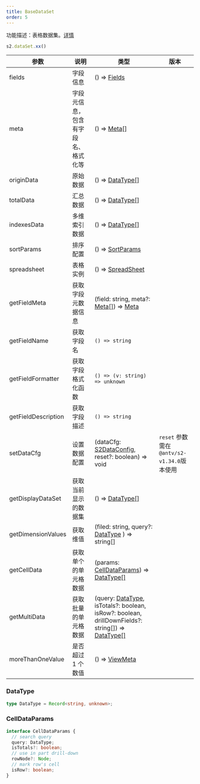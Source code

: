 ```yaml
---
title: BaseDataSet
order: 5
---
```


功能描述：表格数据集。[详情](https://github.com/antvis/S2/blob/master/packages/s2-core/src/data-set/pivot-data-set.ts)

```ts
s2.dataSet.xx()
```

| 参数                | 说明                               | 类型                                                         | 版本                                        |
| ------------------- | ---------------------------------- | ------------------------------------------------------------ | ------------------------------------------- |
| fields              | 字段信息                           | () => [Fields](/zh/docs/api/general/S2DataConfig#fields)     |                                             |
| meta                | 字段元信息，包含有字段名、格式化等 | () => [Meta[]](/zh/docs/api/general/S2DataConfig#meta)       |                                             |
| originData          | 原始数据                           | () => [DataType[]](#datatype)                                |                                             |
| totalData           | 汇总数据                           | () => [DataType[]](#datatype)                                |                                             |
| indexesData         | 多维索引数据                       | () => [DataType[]](#datatype)                                |                                             |
| sortParams          | 排序配置                           | () => [SortParams](/zh/docs/api/general/S2DataConfig#sortparams) |                                             |
| spreadsheet         | 表格实例                           | () => [SpreadSheet](/zh/docs/api/basic-class/spreadsheet)    |                                             |
| getFieldMeta        | 获取字段元数据信息                 | (field: string, meta?: [Meta[]](/zh/docs/api/general/S2DataConfig#meta)) => [Meta](/zh/docs/api/general/S2DataConfig#meta) |                                             |
| getFieldName        | 获取字段名                         | `() => string`                                               |                                             |
| getFieldFormatter   | 获取字段格式化函数                 | `() => (v: string) => unknown`                               |                                             |
| getFieldDescription | 获取字段描述                       | `() => string`                                               |                                             |
| setDataCfg          | 设置数据配置                       | (dataCfg: [S2DataConfig](/zh/docs/api/general/S2DataConfig), reset?: boolean) => void | `reset` 参数需在 `@antv/s2-v1.34.0`版本使用 |
| getDisplayDataSet   | 获取当前显示的数据集               | () => [DataType[]](#datatype)                                |                                             |
| getDimensionValues  | 获取维值                           | (filed: string, query?: [DataType](#datatype) ) => string[]  |                                             |
| getCellData         | 获取单个的单元格数据               | (params: [CellDataParams](#celldataparams)) => [DataType[]](#datatype) |                                             |
| getMultiData        | 获取批量的单元格数据               | (query: [DataType](#datatype), isTotals?: boolean, isRow?: boolean, drillDownFields?: string[]) => [DataType[]](#datatype) |                                             |
| moreThanOneValue    | 是否超过 1 个数值                  | () => [ViewMeta](#viewmeta)                                  |                                             |

### DataType

```ts
type DataType = Record<string, unknown>;
```

### CellDataParams

```ts
interface CellDataParams {
  // search query
  query: DataType;
  isTotals?: boolean;
  // use in part drill-down
  rowNode?: Node;
  // mark row's cell
  isRow?: boolean;
}
```
